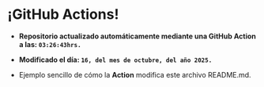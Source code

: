 # ¡GitHub Actions!
* **Repositorio actualizado automáticamente mediante una GitHub Action a las: `03:26:43hrs.`**
* **Modificado el día: `16, del mes de octubre, del año 2025.`**

* Ejemplo sencillo de cómo la **Action** modifica este archivo README.md.
